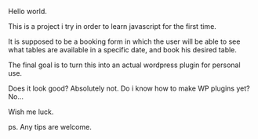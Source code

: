 Hello world.

This is a project i try in order to learn javascript for the first time.

It is supposed to be a booking form in which the user will be able to see what tables are available in a specific date, and book his desired table.

The final goal is to turn this into an actual wordpress plugin for personal use.

Does it look good? Absolutely not.
Do i know how to make WP plugins yet? No...

Wish me luck.

ps. Any tips are welcome.
